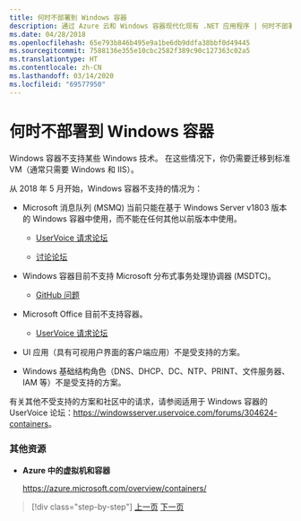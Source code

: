 ```yaml
---
title: 何时不部署到 Windows 容器
description: 通过 Azure 云和 Windows 容器现代化现有 .NET 应用程序 | 何时不部署到 Windows 容器
ms.date: 04/28/2018
ms.openlocfilehash: 65e793b846b495e9a1be6db9ddfa38bbf0d49445
ms.sourcegitcommit: 7588136e355e10cbc2582f389c90c127363c02a5
ms.translationtype: HT
ms.contentlocale: zh-CN
ms.lasthandoff: 03/14/2020
ms.locfileid: "69577950"
---
```

# <a name="when-not-to-deploy-to-windows-containers"></a>何时不部署到 Windows 容器

Windows 容器不支持某些 Windows 技术。 在这些情况下，你仍需要迁移到标准 VM（通常只需要 Windows 和 IIS）。

从 2018 年 5 月开始，Windows 容器不支持的情况为：

- Microsoft 消息队列 (MSMQ) 当前只能在基于 Windows Server v1803 版本的 Windows 容器中使用，而不能在任何其他以前版本中使用。

  - [UserVoice 请求论坛](https://windowsserver.uservoice.com/forums/304624-containers/suggestions/15719031-create-base-container-image-with-msmq-server)

  - [讨论论坛](https://social.msdn.microsoft.com/Forums/bce99a7d-aa60-44fa-a348-450855650810/msmqserver-is-it-supported?forum=windowscontainers)

- Windows 容器目前不支持 Microsoft 分布式事务处理协调器 (MSDTC)。

  - [GitHub 问题](https://github.com/MicrosoftDocs/Virtualization-Documentation/issues/494)

- Microsoft Office 目前不支持容器。

  - [UserVoice 请求论坛](https://windowsserver.uservoice.com/forums/304624-containers/suggestions/19686220-provide-office-support-for-containers)

- UI 应用（具有可视用户界面的客户端应用）不是受支持的方案。

- Windows 基础结构角色（DNS、DHCP、DC、NTP、PRINT、文件服务器、IAM 等）不是受支持的方案。

有关其他不受支持的方案和社区中的请求，请参阅适用于 Windows 容器的 UserVoice 论坛：<https://windowsserver.uservoice.com/forums/304624-containers>。

### <a name="additional-resources"></a>其他资源

- **Azure 中的虚拟机和容器**

    <https://azure.microsoft.com/overview/containers/>

> [!div class="step-by-step"]
> [上一页](deploy-existing-net-apps-as-windows-containers.md)
> [下一页](when-to-deploy-windows-containers-in-your-on-premises-iaas-vm-infrastructure.md)
